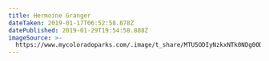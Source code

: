 ```yaml
---
title: Hermoine Granger
dateTaken: 2019-01-17T06:52:58.878Z
datePublished: 2019-01-29T19:54:58.888Z
imageSource: >-
  https://www.mycoloradoparks.com/.image/t_share/MTU5ODIyNzkxNTk0NDg0ODkz/elk-rm-morainepark_erikstensland_940.jpg
---
```


